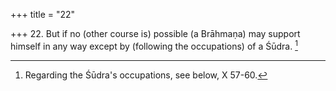 +++
title = "22"

+++
22. But if no (other course is) possible (a Brāhmaṇa) may support himself in any way except by (following the occupations) of a Śūdra. [^15] 


[^15]:  Regarding the Śūdra's occupations, see below, X 57-60.
